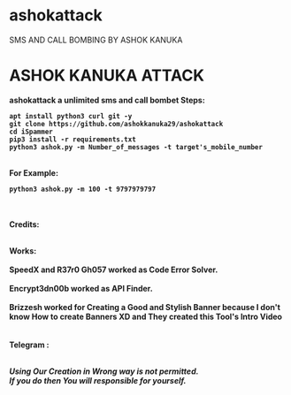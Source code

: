 # ashokattack
SMS AND CALL BOMBING BY ASHOK KANUKA 
# ASHOK KANUKA ATTACK 





<b> ashokattack a unlimited sms and call bombet
<b>Steps:</b><br>
```
apt install python3 curl git -y
git clone https://github.com/ashokkanuka29/ashokattack
cd iSpammer
pip3 install -r requirements.txt
python3 ashok.py -m Number_of_messages -t target's_mobile_number
```
<br>For Example:<br>

```
python3 ashok.py -m 100 -t 9797979797
```

<br><br>
<b>Credits:<br></b>


<br>
<b>Works:<br></b>
<br>
SpeedX and R37r0 Gh057 worked as Code Error Solver.<br><br>
Encrypt3dn00b worked as API Finder.<br><br>
Brizzesh worked for Creating a Good and Stylish Banner because I don't know How to create Banners XD and They created this Tool's Intro Video<br><br>
<br>
<strong>Telegram : </strong><p></p>
<br>
<b><i>Using Our Creation in Wrong way is not permitted.<br>
If you do then You will responsible for yourself.</i></b>
